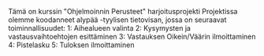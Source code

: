 Tämä on kurssin "Ohjelmoinnin Perusteet" harjoitusprojekti
Projektissa olemme koodanneet alypää -tyylisen tietovisan, jossa on seuraavat toiminnallisuudet:
1: Aihealueen valinta
2: Kysymysten ja vastausvaihtoehtojen esittäminen
3: Vastauksen Oikein/Väärin ilmoittaminen
4: Pistelasku
5: Tuloksen ilmoittaminen
